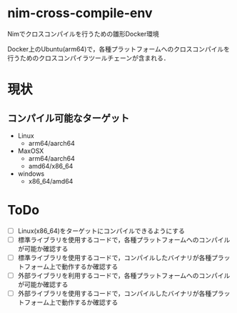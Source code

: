# nim-cross-compile-env

Nimでクロスコンパイルを行うための雛形Docker環境

Docker上のUbuntu(arm64)で，各種プラットフォームへのクロスコンパイルを行うためのクロスコンパイラツールチェーンが含まれる．


# 現状

## コンパイル可能なターゲット

- Linux
  - arm64/aarch64
- MaxOSX
  - arm64/aarch64
  - amd64/x86_64
- windows
  - x86_64/amd64


# ToDo

- [ ] Linux(x86_64)をターゲットにコンパイルできるようにする
- [ ] 標準ライブラリを使用するコードで，各種プラットフォームへのコンパイルが可能か確認する
- [ ] 標準ライブラリを使用するコードで，コンパイルしたバイナリが各種プラットフォーム上で動作するか確認する
- [ ] 外部ライブラリを利用するコードで，各種プラットフォームへのコンパイルが可能か確認する
- [ ] 外部ライブラリを使用するコードで，コンパイルしたバイナリが各種プラットフォーム上で動作するか確認する
